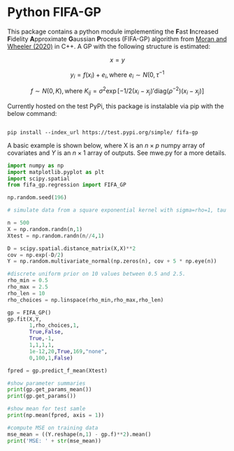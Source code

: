 # Python FIFA-GP

This package contains a python module implementing the **F**ast **I**ncreased **F**idelity **A**pproximate **G**aussian **P**rocess (FIFA-GP) algorithm from [Moran and Wheeler (2020)](https://arxiv.org/abs/2006.06537) in C++. 
A GP with the following structure is estimated: 

$$ x = y$$ 

$$y_i = f(x_i) + e_i, \text{where } e_i \sim N(0,\tau^{-1}$$

$$f \sim N(0,K), \text{where } K_{ij} = \sigma^2 \exp[-1/2(x_i - x_j)' \text{diag}(\rho^{-2}) (x_i - x_j)]$$

Currently hosted on the test PyPi, this package is instalable via pip with the below command: 

```

pip install --index_url https://test.pypi.org/simple/ fifa-gp

```

A basic example is shown below, where X is an $n \times p$ numpy array of covariates and $Y$ is an $n \times 1$ array of outputs. 
See mwe.py for a more details. 

```python
import numpy as np
import matplotlib.pyplot as plt
import scipy.spatial
from fifa_gp.regression import FIFA_GP

np.random.seed(196)

# simulate data from a square exponential kernel with sigma=rho=1, tau = 1/5, and one covariate

n = 500 
X = np.random.randn(n,1)
Xtest = np.random.randn(n//4,1)

D = scipy.spatial.distance_matrix(X,X)**2
cov = np.exp(-D/2)
Y = np.random.multivariate_normal(np.zeros(n), cov + 5 * np.eye(n))

#discrete uniform prior on 10 values between 0.5 and 2.5. 
rho_min = 0.5
rho_max = 2.5
rho_len = 10
rho_choices = np.linspace(rho_min,rho_max,rho_len)

gp = FIFA_GP()
gp.fit(X,Y,
       1,rho_choices,1,
       True,False,
       True,-1,
       1,1,1,1,
       1e-12,20,True,169,"none",
       0,100,1,False)

fpred = gp.predict_f_mean(Xtest)

#show parameter summaries
print(gp.get_params_mean())
print(gp.get_params())

#show mean for test samle
print(np.mean(fpred, axis = 1))

#compute MSE on training data
mse_mean = ((Y.reshape(n,1) - gp.f)**2).mean()
print('MSE: ' + str(mse_mean))
```